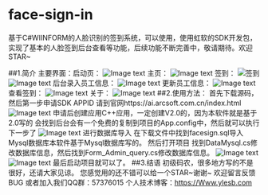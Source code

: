 # face-sign-in
基于C#WIINFORM的人脸识别的签到系统，可以使用，使用虹软的SDK开发包，实现了基本的人脸签到后台查看等功能，后续功能不断完善中，敬请期待。欢迎STAR~

##1.简介
主要界面：启动页：
![Image text](https://github.com/xgc1210/face-sign-in/blob/master/img/qidong.png)
主页：
![Image text](https://github.com/xgc1210/face-sign-in/blob/master/img/zhuye.png)
签到：
![签到](https://github.com/xgc1210/face-sign-in/blob/master/img/signin.png)
![Image text](https://github.com/xgc1210/face-sign-in/blob/master/img/sign2.png)
后台录入员工信息：
![Image text](https://github.com/xgc1210/face-sign-in/blob/master/img/insert.png)
更新员工信息：
![Image text](https://github.com/xgc1210/face-sign-in/blob/master/img/insert.png)
查看签到：
![Image text](https://github.com/xgc1210/face-sign-in/blob/master/img/query.png)
关于：
![Image text](https://github.com/xgc1210/face-sign-in/blob/master/img/about.png)
##2.使用方法：
首先下载源码，然后第一步申请SDK APPID
请到官网https://ai.arcsoft.com.cn/index.html
![Image text](https://github.com/xgc1210/face-sign-in/blob/master/img/userd1.png)
申请后创建应用C++应用，一定创建V2.0的，因为本软件就是基于2.0写的
会找到后台会有一个免费的复制到项目的App.config中，然后就可以执行下一步了
![Image text](https://github.com/xgc1210/face-sign-in/blob/master/img/userd2.png)
进行数据库导入
在下载文件中找到facesign.sql导入Mysql数据库本软件基于Mysql数据库写的。
然后打开项目
找到DataMysql.cs修改数据库信息，然后找到Form_Admin_query.cs修改数据库信息。
![Image text](https://github.com/xgc1210/face-sign-in/blob/master/img/userd3.png)
![Image text](https://github.com/xgc1210/face-sign-in/blob/master/img/userd4.png)
最后启动项目就可以了。
##3.结语
初级码农，很多地方写的不是很好，还请大家见谅。
您感觉用的还不错可以给一个STAR~谢谢~
欢迎留言反馈BUG
或者加入我们QQ群：57376015
个人技术博客：https://Www.ylesb.com
